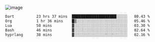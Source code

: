 ![image](https://github-profile-trophy.vercel.app/?username=CMOISDEAD&theme=oldie&row=1&no-frame=true&no-bg=true&margin-w=15&margin-h=15)
<!--START_SECTION:waka-->

```txt
Dart          23 hrs 37 mins  ████████████████████░░░░░   80.43 %
Org           1 hr 36 mins    █▒░░░░░░░░░░░░░░░░░░░░░░░   05.46 %
Lua           58 mins         ▓░░░░░░░░░░░░░░░░░░░░░░░░   03.30 %
Bash          46 mins         ▓░░░░░░░░░░░░░░░░░░░░░░░░   02.64 %
hyprlang      38 mins         ▓░░░░░░░░░░░░░░░░░░░░░░░░   02.16 %
```

<!--END_SECTION:waka--> 
